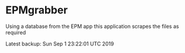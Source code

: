 # EPMgrabber
Using a database from the EPM app this application scrapes the files as required


Latest backup: Sun Sep 1 23:22:01 UTC 2019

